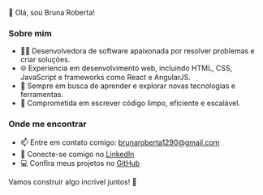 👋 Olá, sou Bruna Roberta!

### Sobre mim

- 👨‍💻 Desenvolvedora de software apaixonada por resolver problemas e criar soluções.
- 🌐 Experiencia em desenvolvimento web, incluindo HTML, CSS, JavaScript e frameworks como React e AngularJS.
- 🚀 Sempre em busca de aprender e explorar novas tecnologias e ferramentas.
- 🎯 Comprometida em escrever código limpo, eficiente e escalável.

### Onde me encontrar

- 📫 Entre em contato comigo: [brunaroberta1290@gmail.com](mailto:brunaroberta1290@gmail.com)
- 💼 Conecte-se comigo no [LinkedIn](https://www.linkedin.com/in/bruna-roberta-a46541285)
- 💻 Confira meus projetos no [GitHub](https://github.com/brunartt)

Vamos construir algo incrível juntos! 💪
